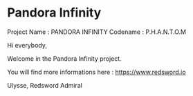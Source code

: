 # Pandora Infinity

Project Name : PANDORA INFINITY
Codename : P.H.A.N.T.O.M

Hi everybody,

Welcome in the Pandora Infinity project.

You will find more informations here : https://www.redsword.io


Ulysse,
Redsword Admiral

